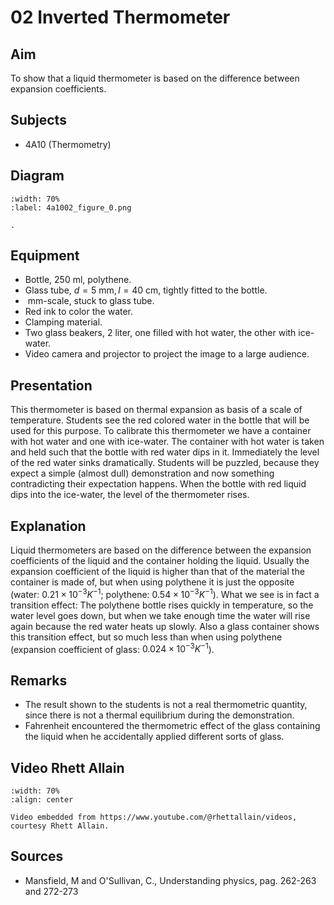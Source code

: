# 02 Inverted Thermometer 
  
## Aim   
 To show that a liquid thermometer is based on the difference between expansion coefficients.    
  
## Subjects   
* 4A10 (Thermometry)   

## Diagram
   
```{figure} figures/figure_0.png
:width: 70%  
:label: 4a1002_figure_0.png  

. 
```

## Equipment
 *  Bottle, $250\mathrm{~ml}$, polythene. 
 *  Glass tube, $d=5\mathrm{~mm}, l=40\mathrm{~cm}$, tightly fitted to the bottle. 
 *  $\mathrm{~mm}$-scale, stuck to glass tube. 
 *  Red ink to color the water. 
 *  Clamping material. 
 *  Two glass beakers, 2 liter, one filled with hot water, the other with ice-water. 
 *  Video camera and projector to project the image to a large audience.
      
  
## Presentation   
 This thermometer is based on thermal expansion as basis of a scale of temperature. Students see the red colored water in the bottle that will be used for this purpose. To calibrate this thermometer we have a container with hot water and one with ice-water. The container with hot water is taken and held such that the bottle with red water dips in it. Immediately the level of the red water sinks dramatically. Students will be puzzled, because they expect a simple (almost dull) demonstration and now something contradicting their expectation happens. When the bottle with red liquid dips into the ice-water, the level of the thermometer rises.    
  
## Explanation   
 Liquid thermometers are based on the difference between the expansion coefficients of the liquid and the container holding the liquid. Usually the expansion coefficient of the liquid is higher than that of the material the container is made of, but when using polythene it is just the opposite (water: $0.21\times 10^{-3}K^{-1}$; polythene: $0.54\times 10^{-3}K^{-1}$). What we see is in fact a transition effect: The polythene bottle rises quickly in temperature, so the water level goes down, but when we take enough time the water will rise again because the red water heats up slowly. Also a glass container shows this transition effect, but so much less than when using polythene (expansion coefficient of glass: $0.024\times 10^{-3}K^{-1}$).    
  
## Remarks
 *  The result shown to the students is not a real thermometric quantity, since there is not a thermal equilibrium during the demonstration. 
 *  Fahrenheit encountered the thermometric effect of the glass containing the liquid when he accidentally applied different sorts of glass.

## Video Rhett Allain

```{iframe} https://www.youtube.com/watch?v=suJrnW3AP90&t=14s
:width: 70%
:align: center

Video embedded from https://www.youtube.com/@rhettallain/videos, courtesy Rhett Allain.
```

## Sources
 *  Mansfield, M and O'Sullivan, C., Understanding physics, pag. 262-263 and 272-273
  
